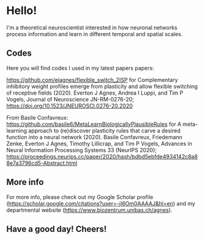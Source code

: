# Hello!

I'm a theoretical neuroscientist interested in how neuronal networks process information and learn in different temporal and spatial scales.

## Codes

Here you will find codes I used in my latest papers papers:

https://github.com/ejagnes/flexible_switch_2ISP for Complementary inhibitory weight profiles emerge from plasticity and allow flexible switching of receptive fields (2020). Everton J Agnes, Andrea I Luppi, and Tim P Vogels, Journal of Neuroscience JN-RM-0276-20; https://doi.org/10.1523/JNEUROSCI.0276-20.2020

From Basile Confavreux: https://github.com/basile6/MetaLearnBiologicallyPlausibleRules for A meta-learning approach to (re)discover plasticity rules that carve a desired function into a neural network (2020). Basile Confavreux, Friedemann Zenke, Everton J Agnes, Timothy Lillicrap, and Tim P Vogels, Advances in Neural Information Processing Systems 33 (NeurIPS 2020); https://proceedings.neurips.cc/paper/2020/hash/bdbd5ebfde4934142c8a88e7a3796cd5-Abstract.html

## More info

For more info, please check out my Google Scholar profile (https://scholar.google.com/citations?user=-jI6Om0AAAAJ&hl=en) and my departmental website (https://www.biozentrum.unibas.ch/agnes).

## Have a good day! Cheers!
